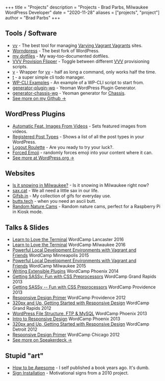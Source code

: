 +++
title = "Projects"
description = "Projects - Brad Parbs, Milwaukee WordPress Developer"
date = "2020-11-28"
aliases = ["projects", "project"]
author = "Brad Parbs"
+++


## Tools / Software

-   [vv](https://github.com/bradp/vv) - The best tool for managing [Varying Vagrant Vagrants](https://github.com/Varying-Vagrant-Vagrants/VVV) sites.
-   [Worndpress](https://github.com/worndpress) - The best fork of WordPress.
-   [my dotfiles](https://github.com/bradp/dotfiles) - My way-too-documented dotfiles.
-   [VVV Provision Flipper](https://github.com/bradp/VVV-Provision-Flipper) - Toggle between different [VVV](https://github.com/Varying-Vagrant-Vagrants/VVV) provisioning scripts.
-   [v](https://github.com/bradp/v) - Wrapper for [vv](https://github.com/bradp/vv) - half as long a command, only works half the time.
-   [t](https://github.com/bradp/t) - a super simple cli todo manager.
-   [WP-CLI Examples](https://github.com/bradp/WP-CLI-Examples) - An example of a WP-CLI script to start from.
-   [generator-plugin-wp](https://github.com/WebDevStudios/generator-plugin-wp) - Yeoman WordPress Plugin Generator.
-   [generator-chassis-wp](https://github.com/bradp/generator-chassis-wp) - Yeoman generator for [Chassis](http://chassis.io/).
-   [See more on my Github →](https://github.com/bradp)

## WordPress Plugins

-   [Automatic Feat. Images From Videos](https://wordpress.org/plugins/automatic-featured-images-from-videos) - Sets featured images from videos.
-   [Registered Post Types](https://github.com/bradp/registered-post-types) - Shows a list of all the post types in your WordPress.
-   [Logout Roulette](https://wordpress.org/plugins/logout-roulette/) - Are you ready to try your luck?.
-   [Forced Emoji](https://github.com/bradp/forced-emoji) - randomly forces emoji into your content where it can.
-   [See more at WordPress.org →](https://profiles.wordpress.org/bradparbs/)

## Websites

-   [Is it snowing in Milwaukee?](https://isitsnowinginmilwaukee.com/) - Is it snowing in Milwaukee right now?
-   [sax.cat](https://sax.cat/) - We all need a little sax in our life.
-   [Gifsb.in](https://gifsb.in/) - My collection of gifs for everyday use.
-   [butts.tech](https://butts.tech/) - when you need an ascii butt.
-	[Random Nature Cams](http://brrad.com/cam) - Random nature cams, perfect for a Raspberry Pi in Kiosk mode.

## Talks & Slides

-   [Learn to Love the Terminal](https://speakerdeck.com/bradp/learn-to-love-the-terminal) WordCamp Lancaster 2016
-   [Learn to Love the Terminal](https://speakerdeck.com/bradp/learn-to-love-the-terminal) WordCamp Milwaukee 2016
-   [Powerful Local Development Environments with Vagrant and Friends](https://wordpress.tv/2015/05/24/brad-parbs-powerful-local-development-environments-with-vagrant-and-friends/) WordCamp Minneapolis 2015
-   [Powerful Local Development Environments with Vagrant and Friends](https://speakerdeck.com/bradp/extremely-powerful-local-wordpress-development-with-vagrant-and-friends-1) WordCamp Milwaukee 2015
-   [Writing Extensible Plugins](https://wordpress.tv/2014/06/05/brad-parbs-writing-extensible-plugins/) WordCamp Phoenix 2014
-   [Getting SASSy: Fun with CSS Preprocessors](https://wordpress.tv/2013/10/14/brad-parbs-getting-sassy-fun-with-css-preprocessors-2/) WordCamp Grand Rapids 2013
-   [Getting SASSy -- Fun with CSS Preprocessors](https://wordpress.tv/2013/08/29/brad-parbs-getting-sassy-fun-with-css-preprocessors/) WordCamp Providence 2013
-   [Responsive Design Primer](https://wordpress.tv/2013/06/12/brad-parbs-responsive-design-primer-2/) WordCamp Providence 2012
-   [320px and Up, Getting Started with Responsive Design](https://wordpress.tv/2013/05/07/brad-parbs-320px-and-up-getting-started-with-responsive-design-2/) WordCamp Grand Rapids 2012
-   [WordPress File Structure, FTP & MySQL](https://wordpress.tv/2013/02/07/brad-parbs-wordpress-file-structure-ftp-mysql/) WordCamp Phoenix 2013
-   [Intro to Responsive Design](https://wordpress.tv/2013/01/31/brad-parbs-intro-to-responsive-design/) WordCamp Phoenix 2013
-   [320px and Up, Getting Started with Responsive Design](https://wordpress.tv/2012/11/02/brad-parbs-320px-and-up-getting-started-with-responsive-design/) WordCamp Detroit 2012
-   [Responsive Design Primer](https://wordpress.tv/2012/10/06/brad-parbs-responsive-design-primer/) WordCamp Chicago 2012
-   [See more on Speakerdeck →](https://speakerdeck.com/bradp)

## Stupid "art"

-   [How to be Awesome](https://github.com/bradp/HowToBeAwesome) - I self published a book years ago. It's dumb.
-   [Sign Installation](https://github.com/bradp/Sign-Installation) - Motivational signs from a 2010 project.
